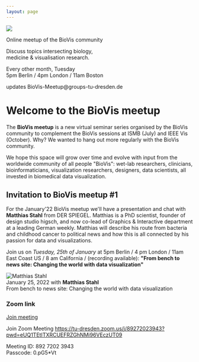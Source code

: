 ```yaml
---
layout: page
---
```


<div class="scalable-banner meetup-banner">
    <img src="{{ site.baseurl }}/images/meetup-circle.svg" />
    <div>
        <p>Online meetup of the BioVis community</p>
        <p>Discuss topics intersecting biology,<br />medicine & visualisation research.</p>
        <p>Every other month, Tuesday<br />5pm Berlin / 4pm London / 11am Boston </p>
        <p>updates BioVis-Meetup@groups-tu-dresden.de</p>
    </div>
</div>

# Welcome to the BioVis meetup

The **BioVis meetup** is a new virtual seminar series organised by the BioVis
community to complement the BioVis sessions at ISMB (July) and IEEE Vis
(October). Why? We wanted to hang out more regularly with the BioVis community.

We hope this space will grow over time and evolve with input from the worldwide
community of all people "BioVis": wet-lab researchers, clinicians,
bioinformaticians, visualization researchers, designers, data scientists, all
invested in biomedical data visualization.

## Invitation to BioVis meetup #1

For the January'22 BioVis meetup we'll have a presentation and chat with
**Matthias Stahl** from DER SPIEGEL. Matthias is a PhD scientist,
founder of design studio higsch, and now co-lead of Graphics & Interactive
department at a leading German weekly. Matthias will describe his route from
bacteria and childhood cancer to political news and how this is all connected
by his passion for data and visualizations.

Join us on *Tuesday, 25th of January* at 5pm Berlin / 4 pm
London / 11am East Coast US / 8 am California / (recording available):
**"From bench to news site: Changing the world with data visualization"**

<div class="scalable-banner meetup-speaker-banner">
    <img src="{{ site.baseurl }}/images/speakers/MatthiasStahl.jpg" alt="Matthias Stahl" />
    <div>
        <div>January 25, 2022 with <strong>Matthias Stahl</strong></div>
        <div class="title">From bench to news site: Changing the world with data visualization</div>
    </div>
</div>

### Zoom link
[Join meeting](https://tu-dresden.zoom.us/j/89272023943?pwd=eUQ1TEtITXRCUEFRZGhNMi96VEczUT09)

Join Zoom Meeting https://tu-dresden.zoom.us/j/89272023943?pwd=eUQ1TEtITXRCUEFRZGhNMi96VEczUT09

Meeting ID: 892 7202 3943  
Passcode: 0.pG5*Vt
